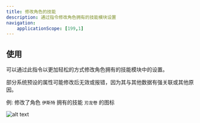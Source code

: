 ```yaml
---
title: 修改角色的技能
description: 通过指令修改角色拥有的技能模块设置
navigation:
    applicationScope: [199,1]
---
```


## 使用

可以通过此指令以更加轻松的方式修改角色拥有的技能模块中的设置。

部分系统预设的属性可能修改后无效或报错，因为其与其他数据有强关联或其他原因。

例: 修改了角色 `伊斯特` 拥有的技能 `刃龙卷` 的图标

![alt text](https://cdn.gcw.wiki.wiki/gcw/image/zh_hans/commands/actor/modifyskill/image-1.png)
